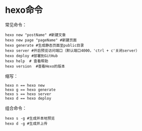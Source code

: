 # hexo命令

常见命令：

```
hexo new "postName" #新建文章
hexo new page "pageName" #新建页面
hexo generate #生成静态页面至public目录
hexo server #开启预览访问端口（默认端口4000，'ctrl + c'关闭server）
hexo deploy #部署到GitHub
hexo help  # 查看帮助
hexo version  #查看Hexo的版本
```

缩写：

```
hexo n == hexo new
hexo g == hexo generate
hexo s == hexo server
hexo d == hexo deploy
```

组合命令：

```
hexo s -g #生成并本地预览
hexo d -g #生成并上传 
```

 

 

 

 